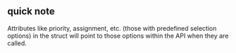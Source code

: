 ## quick note

Attributes like priority, assignment, etc. (those with predefined selection options) in the struct will point to those options within the API when they are called.
